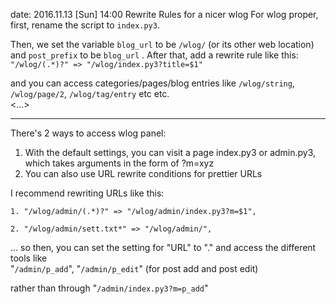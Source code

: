 date: 2016.11.13 [Sun] 14:00
Rewrite Rules for a nicer wlog
For wlog proper, first, rename the script to `index.py3`. 

Then, we set the variable `blog_url` to be `/wlog/` (or its other web location) and `post_prefix` to be `blog_url` . After that, add a rewrite rule like this:
`"/wlog/(.*)?" => "/wlog/index.py3?title=$1"`

and you can access categories/pages/blog entries like `/wlog/string`, `/wlog/page/2`, `/wlog/tag/entry` etc etc.   
<...> 

----
There's 2 ways to access wlog panel:

1. With the default settings, you can visit a page index.py3 or admin.py3, which takes arguments in the form of ?m=xyz
2. You can also use URL rewrite conditions for prettier URLs

I recommend rewriting URLs like this:

    1. "/wlog/admin/(.*)?" => "/wlog/admin/index.py3?m=$1",

    2. "/wlog/admin/sett.txt*" => "/wlog/admin/",

... so then, you can set the setting for "URL" to "." and access the different tools like  
"`/admin/p_add`", "`/admin/p_edit`" (for post add and post edit) 

rather than through "`/admin/index.py3?m=p_add`"